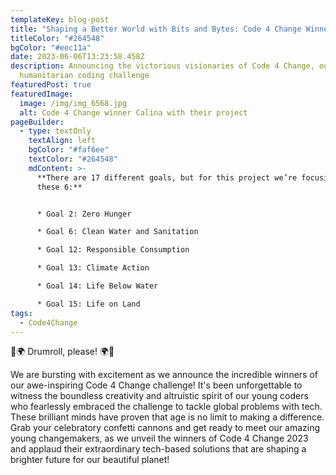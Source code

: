 ```yaml
---
templateKey: blog-post
title: "Shaping a Better World with Bits and Bytes: Code 4 Change Winners Revealed!"
titleColor: "#264548"
bgColor: "#eec11a"
date: 2023-06-06T13:23:58.458Z
description: Announcing the victorious visionaries of Code 4 Change, our
  humanitarian coding challenge
featuredPost: true
featuredImage:
  image: /img/img_6568.jpg
  alt: Code 4 Change winner Calina with their project
pageBuilder:
  - type: textOnly
    textAlign: left
    bgColor: "#faf6ee"
    textColor: "#264548"
    mdContent: >-
      **There are 17 different goals, but for this project we’re focusing on
      these 6:**


      * Goal 2: Zero Hunger

      * Goal 6: Clean Water and Sanitation

      * Goal 12: Responsible Consumption

      * Goal 13: Climate Action

      * Goal 14: Life Below Water

      * Goal 15: Life on Land
tags:
  - Code4Change
---
```

🎉🌍 Drumroll, please! 🌍🎉

We are bursting with excitement as we announce the incredible winners of our awe-inspiring Code 4 Change challenge! It's been unforgettable to witness the boundless creativity and altruistic spirit of our young coders who fearlessly embraced the challenge to tackle global problems with tech. These brilliant minds have proven that age is no limit to making a difference. Grab your celebratory confetti cannons and get ready to meet our amazing young changemakers, as we unveil the winners of Code 4 Change 2023 and applaud their extraordinary tech-based solutions that are shaping a brighter future for our beautiful planet!